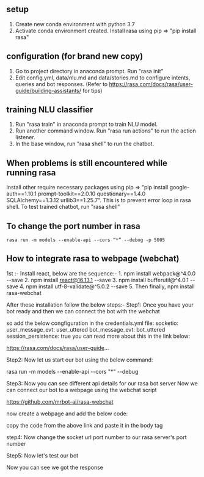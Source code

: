 ## setup
1. Create new conda environment with python 3.7
2. Activate conda environment created. Install rasa using pip => "pip install rasa"


## configuration (for brand new copy)
1. Go to project directory in anaconda prompt. Run "rasa init"
2. Edit config.yml, data/nlu.md and data/stories.md to configure intents, queries and bot responses. (Refer to https://rasa.com/docs/rasa/user-guide/building-assistants/ for tips) 

## training NLU classifier
1. Run "rasa train" in anaconda prompt to train NLU model.
2. Run another command window. Run "rasa run actions" to run the action listener.
3. In the base window, run "rasa shell" to run the chatbot.


## When problems is still encountered while running rasa
Install other require necessary packages using pip => "pip install google-auth==1.10.1 prompt-toolkit==2.0.10 questionary==1.4.0 SQLAlchemy==1.3.12 urllib3==1.25.7". This is to prevent error loop in rasa shell.
To test trained chatbot, run "rasa shell"

## To change the port number in rasa
	rasa run -m models --enable-api --cors “*” --debug -p 5005
	
## How to integrate rasa to webpage (webchat)
1st :-  Install react, below are the sequence:-
        1. npm install  webpack@^4.0.0 --save
		2. npm install react@16.13.1 --save
		3. npm install bufferutil@^4.0.1 --save
		4. npm install utf-8-validate@^5.0.2 --save
		5. Then finally, npm install rasa-webchat
		

After these installation follow the below steps:-
Step1: Once you have your bot ready and then we can connect the bot with the webchat

so add the below congfiguration in the credentials.yml file:
socketio:
  user_message_evt: user_uttered
  bot_message_evt: bot_uttered
  session_persistence: true
you can read more about this in the link below:

https://rasa.com/docs/rasa/user-guide...

Step2: Now  let us start our bot using the below command:

rasa run -m models --enable-api --cors "*" --debug

Step3: Now you can see different api details for our rasa bot server
 Now we can connect our bot to a webpage using the webchat script

https://github.com/mrbot-ai/rasa-webchat

now create a webpage and add the below code:

copy the code from the above link and paste it in the body tag

step4: Now change the socket url port number to our rasa server's port number

Step5: Now let's test our bot

Now you can see we got the response

		